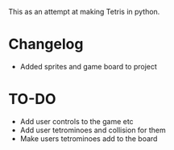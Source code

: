 This as an attempt at making Tetris in python. <br>

# Changelog
- Added sprites and game board to project

# TO-DO
- Add user controls to the game etc
- Add user tetrominoes and collision for them
- Make users tetrominoes add to the board